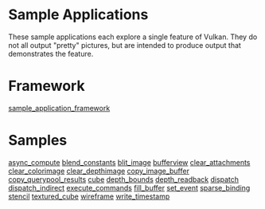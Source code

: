 # Sample Applications

These sample applications each explore a single feature of Vulkan.
They do not all output "pretty" pictures, but are intended to produce
output that demonstrates the feature.

# Framework
[sample_application_framework](sample_application_framework/README.md)

# Samples
[async_compute](async_compute/README.md)
[blend_constants](blend_constants/README.md)
[blit_image](blit_image/README.md)
[bufferview](bufferview/README.md)
[clear_attachments](clear_attachments/README.md)
[clear_colorimage](clear_colorimage/README.md)
[clear_depthimage](clear_depthimage/README.md)
[copy_image_buffer](copy_image_buffer/README.md)
[copy_querypool_results](copy_querypool_results/README.md)
[cube](cube/README.md)
[depth_bounds](depth_bounds/README.md)
[depth_readback](depth_readback/README.md)
[dispatch](dispatch/README.md)
[dispatch_indirect](dispatch_indirect/README.md)
[execute_commands](execute_commands/README.md)
[fill_buffer](fill_buffer/README.md)
[set_event](set_event/README.md)
[sparse_binding](sparse_binding/README.md)
[stencil](stencil/README.md)
[textured_cube](textured_cube/README.md)
[wireframe](wireframe/README.md)
[write_timestamp](write_timestamp/README.md)
